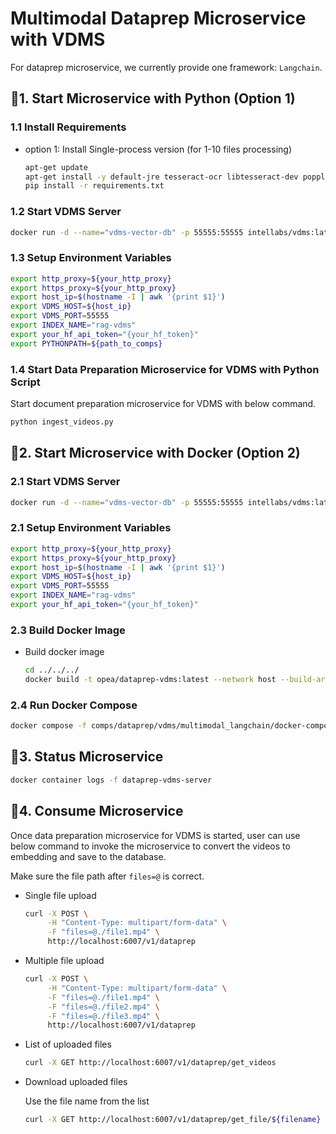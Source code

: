 # Multimodal Dataprep Microservice with VDMS

For dataprep microservice, we currently provide one framework: `Langchain`.

## 🚀1. Start Microservice with Python (Option 1)

### 1.1 Install Requirements

- option 1: Install Single-process version (for 1-10 files processing)

  ```bash
  apt-get update
  apt-get install -y default-jre tesseract-ocr libtesseract-dev poppler-utils
  pip install -r requirements.txt
  ```

### 1.2 Start VDMS Server

```bash
docker run -d --name="vdms-vector-db" -p 55555:55555 intellabs/vdms:latest
```

### 1.3 Setup Environment Variables

```bash
export http_proxy=${your_http_proxy}
export https_proxy=${your_http_proxy}
export host_ip=$(hostname -I | awk '{print $1}')
export VDMS_HOST=${host_ip}
export VDMS_PORT=55555
export INDEX_NAME="rag-vdms"
export your_hf_api_token="{your_hf_token}"
export PYTHONPATH=${path_to_comps}
```

### 1.4 Start Data Preparation Microservice for VDMS with Python Script

Start document preparation microservice for VDMS with below command.

```bash
python ingest_videos.py
```

## 🚀2. Start Microservice with Docker (Option 2)

### 2.1 Start VDMS Server

```bash
docker run -d --name="vdms-vector-db" -p 55555:55555 intellabs/vdms:latest
```

### 2.1 Setup Environment Variables

```bash
export http_proxy=${your_http_proxy}
export https_proxy=${your_http_proxy}
export host_ip=$(hostname -I | awk '{print $1}')
export VDMS_HOST=${host_ip}
export VDMS_PORT=55555
export INDEX_NAME="rag-vdms"
export your_hf_api_token="{your_hf_token}"
```

### 2.3 Build Docker Image

- Build docker image

  ```bash
  cd ../../../
  docker build -t opea/dataprep-vdms:latest --network host --build-arg https_proxy=$https_proxy --build-arg http_proxy=$http_proxy -f comps/dataprep/vdms/multimodal_langchain/Dockerfile .

  ```

### 2.4 Run Docker Compose

```bash
docker compose -f comps/dataprep/vdms/multimodal_langchain/docker-compose-dataprep-vdms.yaml up -d
```

## 🚀3. Status Microservice

```bash
docker container logs -f dataprep-vdms-server
```

## 🚀4. Consume Microservice

Once data preparation microservice for VDMS is started, user can use below command to invoke the microservice to convert the videos to embedding and save to the database.

Make sure the file path after `files=@` is correct.

- Single file upload

  ```bash
  curl -X POST \
       -H "Content-Type: multipart/form-data" \
       -F "files=@./file1.mp4" \
       http://localhost:6007/v1/dataprep
  ```

- Multiple file upload

  ```bash
  curl -X POST \
       -H "Content-Type: multipart/form-data" \
       -F "files=@./file1.mp4" \
       -F "files=@./file2.mp4" \
       -F "files=@./file3.mp4" \
       http://localhost:6007/v1/dataprep
  ```

- List of uploaded files

  ```bash
  curl -X GET http://localhost:6007/v1/dataprep/get_videos
  ```

- Download uploaded files

  Use the file name from the list

  ```bash
  curl -X GET http://localhost:6007/v1/dataprep/get_file/${filename}
  ```
